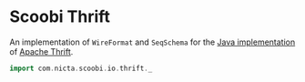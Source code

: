 Scoobi Thrift
=============

An implementation of `WireFormat` and `SeqSchema` for the [Java implementation](https://thrift.apache.org/tutorial/java)
of [Apache Thrift](https://thrift.apache.org).

```scala
import com.nicta.scoobi.io.thrift._
```